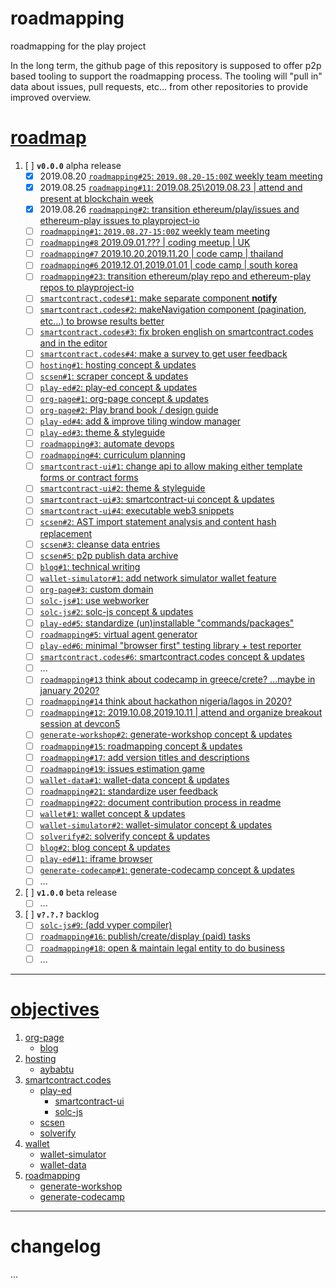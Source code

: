 # roadmapping
roadmapping for the play project

In the long term, the github page of this repository is supposed to offer p2p based tooling to support the roadmapping process. The tooling will "pull in" data about issues, pull requests, etc... from other repositories to provide improved overview.

# [roadmap](https://github.com/playproject-io/roadmapping#roadmap)
1. [ ] **`v0.0.0`** alpha release
    * [x] 2019.08.20 [`roadmapping#25`: `2019.08.20-15:00Z` weekly team meeting](https://github.com/playproject-io/roadmapping/issues/25)
    * [x] 2019.08.25 [`roadmapping#11`: 2019.08.25\2019.08.23 | attend and present at blockchain week](https://github.com/playproject-io/roadmapping/issues/11)
    * [x] 2019.08.26 [`roadmapping#2`: transition ethereum/play/issues and ethereum-play issues to playproject-io](https://github.com/playproject-io/roadmapping/issues/2)
    * [ ] [`roadmapping#1`: `2019.08.27-15:00Z` weekly team meeting](https://github.com/playproject-io/roadmapping/issues/1)
    * [ ] [`roadmapping#8` 2019.09.01,??? | coding meetup | UK](https://github.com/playproject-io/roadmapping/issues/8)
    * [ ] [`roadmapping#7` 2019.10.20,2019.11.20 | code camp | thailand](https://github.com/playproject-io/roadmapping/issues/7)
    * [ ] [`roadmapping#6` 2019.12.01,2019.01.01 | code camp | south korea](https://github.com/playproject-io/roadmapping/issues/6)
    * [ ] [`roadmapping#23`: transition ethereum/play repo and ethereum-play repos to playproject-io](https://github.com/playproject-io/roadmapping/issues/23)
    * [ ] [`smartcontract.codes#1`: make separate component **notify**](https://github.com/playproject-io/smartcontract.codes/issues/1)
    * [ ] [`smartcontract.codes#2`: makeNavigation component (pagination, etc...) to browse results better](https://github.com/playproject-io/smartcontract.codes/issues/2)
    * [ ] [`smartcontract.codes#3`: fix broken english on smartcontract.codes and in the editor](https://github.com/playproject-io/smartcontract.codes/issues/3)
    * [ ] [`smartcontract.codes#4`: make a survey to get user feedback](https://github.com/playproject-io/smartcontract.codes/issues/4)
    * [ ] [`hosting#1`: hosting concept & updates](https://github.com/playproject-io/hosting/issues/1)
    * [ ] [`scsen#1`: scraper concept & updates](https://github.com/playproject-io/scsen/issues/1)
    * [ ] [`play-ed#2`: play-ed concept & updates](https://github.com/playproject-io/play-ed/issues/2)
    * [ ] [`org-page#1`: org-page concept & updates](https://github.com/playproject-io/playproject-io.github.io/issues/1)
    * [ ] [`org-page#2`: Play brand book / design guide](https://github.com/playproject-io/playproject-io.github.io/issues/2)
    * [ ] [`play-ed#4`: add & improve tiling window manager](https://github.com/playproject-io/play-ed/issues/4)
    * [ ] [`play-ed#3`: theme & styleguide](https://github.com/playproject-io/play-ed/issues/3)
    * [ ] [`roadmapping#3`: automate devops](https://github.com/playproject-io/roadmapping/issues/3)
    * [ ] [`roadmapping#4`: curriculum planning](https://github.com/playproject-io/roadmapping/issues/4)
    * [ ] [`smartcontract-ui#1`: change api to allow making either template forms or contract forms](https://github.com/playproject-io/smartcontract-ui/issues/1)
    * [ ] [`smartcontract-ui#2`: theme & styleguide](https://github.com/playproject-io/smartcontract-ui/issues/2)
    * [ ] [`smartcontract-ui#3`: smartcontract-ui concept & updates](https://github.com/playproject-io/smartcontract-ui/issues/3)
    * [ ] [`smartcontract-ui#4`: executable web3 snippets](https://github.com/playproject-io/smartcontract-ui/issues/4)
    * [ ] [`scsen#2`: AST import statement analysis and content hash replacement](https://github.com/playproject-io/scsen/issues/2)
    * [ ] [`scsen#3`: cleanse data entries](https://github.com/playproject-io/scsen/issues/3)
    * [ ] [`scsen#5`: p2p publish data archive](https://github.com/playproject-io/scsen/issues/5)
    * [ ] [`blog#1`: technical writing](https://github.com/playproject-io/blog/issues/1)
    * [ ] [`wallet-simulator#1`: add network simulator wallet feature](https://github.com/playproject-io/wallet-simulator/issues/1)
    * [ ] [`org-page#3`: custom domain](https://github.com/playproject-io/playproject-io.github.io/issues/3)
    * [ ] [`solc-js#1`: use webworker](https://github.com/playproject-io/solc-js/issues/1)
    * [ ] [`solc-js#2`: solc-js concept & updates](https://github.com/playproject-io/solc-js/issues/2)
    * [ ] [`play-ed#5`: standardize (un)installable "commands/packages"](https://github.com/playproject-io/play-ed/issues/5)
    * [ ] [`roadmapping#5`: virtual agent generator](https://github.com/playproject-io/roadmapping/issues/5)
    * [ ] [`play-ed#6`: minimal "browser first" testing library + test reporter](https://github.com/playproject-io/play-ed/issues/6)
    * [ ] [`smartcontract.codes#6`: smartcontract.codes concept & updates](https://github.com/playproject-io/smartcontract.codes/issues/6)
    * [ ] ...
    * [ ] [`roadmapping#13` think about codecamp in greece/crete? ...maybe in january 2020?](https://github.com/playproject-io/roadmapping/issues/13)
    * [ ] [`roadmapping#14` think about hackathon nigeria/lagos in 2020?](https://github.com/playproject-io/roadmapping/issues/14)
    * [ ] [`roadmapping#12`: 2019.10.08,2019.10.11 | attend and organize breakout session at devcon5](https://github.com/playproject-io/roadmapping/issues/12)
    * [ ] [`generate-workshop#2`: generate-workshop concept & updates](https://github.com/playproject-io/generate-workshop/issues/2)
    * [ ] [`roadmapping#15`: roadmapping concept & updates](https://github.com/playproject-io/roadmapping/issues/15)
    * [ ] [`roadmapping#17`: add version titles and descriptions](https://github.com/playproject-io/roadmapping/issues/17)
    * [ ] [`roadmapping#19`: issues estimation game](https://github.com/playproject-io/roadmapping/issues/19)
    * [ ] [`wallet-data#1`: wallet-data concept & updates](https://github.com/playproject-io/wallet-data/issues/1)
    * [ ] [`roadmapping#21`: standardize user feedback](https://github.com/playproject-io/roadmapping/issues/21)
    * [ ] [`roadmapping#22`: document contribution process in readme](https://github.com/playproject-io/roadmapping/issues/22)
    * [ ] [`wallet#1`: wallet concept & updates](https://github.com/playproject-io/wallet/issues/1)
    * [ ] [`wallet-simulator#2`: wallet-simulator concept & updates](https://github.com/playproject-io/wallet-simulator/issues/2)
    * [ ] [`solverify#2`: solverify concept & updates](https://github.com/playproject-io/solverify/issues/2)
    * [ ] [`blog#2`: blog concept & updates](https://github.com/playproject-io/blog/issues/2)
    * [ ] [`play-ed#11`: iframe browser](https://github.com/playproject-io/play-ed/issues/11)
    * [ ] [`generate-codecamp#1`: generate-codecamp concept & updates](https://github.com/playproject-io/generate-codecamp/issues/1)
    * [ ] ...
2. [ ] **`v1.0.0`** beta release
    * [ ] ...
3. [ ] **`v?.?.?`** backlog
    * [ ] [`solc-js#9`: (add vyper compiler)](https://github.com/playproject-io/solc-js/issues/9)
    * [ ] [`roadmapping#16`: publish/create/display (paid) tasks](https://github.com/playproject-io/roadmapping/issues/16)
    * [ ] [`roadmapping#18`: open & maintain legal entity to do business](https://github.com/playproject-io/roadmapping/issues/18)
    * [ ] ...

---
# [objectives](https://github.com/playproject-io/roadmapping#objectives)
1. [org-page](https://github.com/playproject-io/playproject-io.github.io)
    * [blog](https://github.com/playproject-io/blog)
2. [hosting](https://github.com/playproject-io/hosting)
    * [aybabtu](https://github.com/playproject-io/aybabtu)
3. [smartcontract.codes](https://github.com/playproject-io/smartcontract.codes)
    * [play-ed](https://github.com/playproject-io/play-ed)
        * [smartcontract-ui](https://github.com/playproject-io/smartcontract-ui)
        * [solc-js](https://github.com/playproject-io/solc-js)
    * [scsen](https://github.com/playproject-io/scsen)
    * [solverify](https://github.com/playproject-io/solverify)
4. [wallet](https://github.com/playproject-io/wallet)
    * [wallet-simulator](https://github.com/playproject-io/wallet-simulator)
    * [wallet-data](https://github.com/playproject-io/wallet-data)
5. [roadmapping](https://github.com/playproject-io/roadmapping)
    * [generate-workshop](https://github.com/playproject-io/generate-workshop)
    * [generate-codecamp](https://github.com/playproject-io/generate-codecamp)

---
# changelog
...
